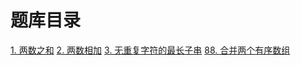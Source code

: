# 题库目录

[1. 两数之和](../problemset/1.two-sum/README.md)
[2. 两数相加](../problemset/2.add-two-numbers/README.md)
[3. 无重复字符的最长子串](../problemset/3.longest-substring-without-repeating-characters/README.md)
[88. 合并两个有序数组](../problemset/88.merge-sorted-array/README.md)
